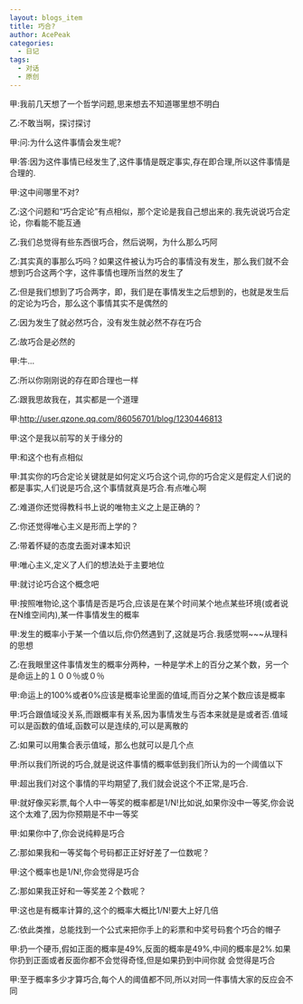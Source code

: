 ```yaml
---
layout: blogs_item
title: 巧合?
author: AcePeak
categories:
  - 日记
tags:
  - 对话
  - 原创
---
```


甲:我前几天想了一个哲学问题,思来想去不知道哪里想不明白

乙:不敢当啊，探讨探讨

甲:问:为什么这件事情会发生呢?

甲:答:因为这件事情已经发生了,这件事情是既定事实,存在即合理,所以这件事情是合理的.

甲:这中间哪里不对?

乙:这个问题和“巧合定论”有点相似，那个定论是我自己想出来的.我先说说巧合定论，你看能不能互通

乙:我们总觉得有些东西很巧合，然后说啊，为什么那么巧阿

乙:其实真的事那么巧吗？如果这件被认为巧合的事情没有发生，那么我们就不会想到巧合这两个字，这件事情也理所当然的发生了

乙:但是我们想到了巧合两字，即，我们是在事情发生之后想到的，也就是发生后的定论为巧合，那么这个事情其实不是偶然的

乙:因为发生了就必然巧合，没有发生就必然不存在巧合

乙:故巧合是必然的

甲:牛...

乙:所以你刚刚说的存在即合理也一样

乙:跟我思故我在，其实都是一个道理

甲:http://user.qzone.qq.com/86056701/blog/1230446813

甲:这个是我以前写的关于缘分的

甲:和这个也有点相似

甲:其实你的巧合定论关键就是如何定义巧合这个词,你的巧合定义是假定人们说的都是事实,人们说是巧合,这个事情就真是巧合.有点唯心啊

乙:难道你还觉得教科书上说的唯物主义之上是正确的？

乙:你还觉得唯心主义是形而上学的？

乙:带着怀疑的态度去面对课本知识

甲:唯心主义,定义了人们的想法处于主要地位

甲:就讨论巧合这个概念吧

甲:按照唯物论,这个事情是否是巧合,应该是在某个时间某个地点某些环境(或者说在N维空间内),某一件事情发生的概率

甲:发生的概率小于某一个值以后,你仍然遇到了,这就是巧合.我感觉啊~~~从理科的思想

乙:在我眼里这件事情发生的概率分两种，一种是学术上的百分之某个数，另一个是命运上的１００％或０％

甲:命运上的100%或者0%应该是概率论里面的值域,而百分之某个数应该是概率

甲:巧合跟值域没关系,而跟概率有关系,因为事情发生与否本来就是是或者否.值域可以是函数的值域,函数可以是连续的,可以是离散的

乙:如果可以用集合表示值域，那么也就可以是几个点

甲:所以我们所说的巧合,就是说这件事情的概率低到我们所认为的一个阈值以下

甲:超出我们对这个事情的平均期望了,我们就会说这个不正常,是巧合.

甲:就好像买彩票,每个人中一等奖的概率都是1/N!比如说,如果你没中一等奖,你会说这个太难了,因为你预期是不中一等奖

甲:如果你中了,你会说纯粹是巧合

乙:那如果我和一等奖每个号码都正正好好差了一位数呢？

甲:这个概率也是1/N!,你会觉得是巧合

乙:那如果我正好和一等奖差２个数呢？

甲:这也是有概率计算的,这个的概率大概比1/N!要大上好几倍

乙:依此类推，总能找到一个公式来把你手上的彩票和中奖号码套个巧合的帽子

甲:扔一个硬币,假如正面的概率是49%,反面的概率是49%,中间的概率是2%.如果你扔到正面或者反面你都不会觉得奇怪,但是如果扔到中间你就
会觉得是巧合

甲:至于概率多少才算巧合,每个人的阈值都不同,所以对同一件事情大家的反应会不同
